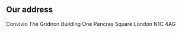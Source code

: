 <h2 class="footer-heading">Our address</h2>
<span itemprop="name">Convivio</span>  
<span itemprop="address" itemscope itemtype="http://schema.org/PostalAddress">
<span itemprop="streetAddress">
The Gridiron Building  
One Pancras Square</span>  
<span itemprop="addressRegion">London</span>  
<span itemprop="postalCode">N1C 4AG</span></span>
